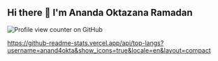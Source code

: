 ## Hi there 👋 I'm Ananda Oktazana Ramadan

![Profile view counter on GitHub](https://komarev.com/ghpvc/?username=anand4okta)



https://github-readme-stats.vercel.app/api/top-langs?username=anand4okta&show_icons=true&locale=en&layout=compact
